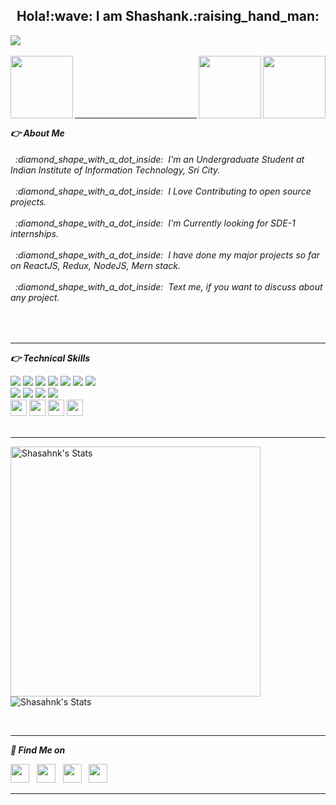 
<h2 align="center">Hola!:wave: I am Shashank.:raising_hand_man:</h2>

![](https://komarev.com/ghpvc/?username=shashankmotruri)
<br><br>
<img src="icons/minion.gif" align="left" width=100 height=100>
<img src="https://media.giphy.com/media/KxbZ21Jnz4YdaLN2co/giphy.gif" align="right" right=0 width=100 height=100>
<img src="https://media.giphy.com/media/iGSaKnq1Wr2mVilAU5/giphy.gif" align="right" width=100 height=100>
<br>
<br><br><br><br><hr>
***:point_right: About Me***<br />

<h6>&nbsp;&nbsp;:diamond_shape_with_a_dot_inside:&nbsp;&nbsp;I'm an Undergraduate Student at Indian Institute of Information Technology, Sri City.<br><br>
&nbsp;&nbsp;:diamond_shape_with_a_dot_inside:&nbsp;&nbsp;I Love Contributing to open source projects.<br><br>
&nbsp;&nbsp;:diamond_shape_with_a_dot_inside:&nbsp;&nbsp;I'm Currently looking for SDE-1 internships.<br><br>
&nbsp;&nbsp;:diamond_shape_with_a_dot_inside:&nbsp;&nbsp;I have done my major projects so far on ReactJS, Redux, NodeJS, Mern stack.<br><br>
&nbsp;&nbsp;:diamond_shape_with_a_dot_inside:&nbsp;&nbsp;Text me, if you want to discuss about any project.<br></h6>
      
 <br><hr>
***:point_right: Technical Skills***

<img src = "https://img.shields.io/badge/-HTML5-E34F26?style=flat&logo=html5&logoColor=white">&nbsp;<img src = "https://img.shields.io/badge/-CSS3-1572B6?style=flat&logo=css3&logoColor=white">&nbsp;<img src="https://img.shields.io/badge/-Bootstrap-563D7C?style=flat&logo=bootstrap&logoColor=white">&nbsp;<img src="https://img.shields.io/badge/-javascipt%203-brown?style=flat&logo=javascript&logoColor=white">&nbsp;<img src="https://img.shields.io/badge/-C%20&%20C++-green?style=flat&logo=c%2B%2B&logoColor=ffffff">&nbsp;<img src="https://img.shields.io/badge/-Java -06305b?style=flat&logo=java&logoColor=white">&nbsp;<img src="https://img.shields.io/badge/-Python%203-black?style=flat&logo=python&logoColor=white">\
<img src="https://img.shields.io/badge/-React-black?style=flat&logo=react&logoColor=blue">&nbsp;<img src="https://img.shields.io/badge/-Node.js-green?style=flat&logo=Nodejs&logoColor=green">&nbsp;<img src="https://img.shields.io/badge/-MongoDB-grey?style=flat&logo=mongodb&logoColor=green">&nbsp;<img src="https://img.shields.io/badge/-MySQL-blue?style=flat&logo=mysql&logoColor=yellow"><br /><img src="https://www.flaticon.com/svg/static/icons/svg/552/552226.svg" width="26" height="26">&nbsp;<img src="https://www.flaticon.com/svg/static/icons/svg/552/552224.svg" width="26" height="26">&nbsp;<img src="https://www.flaticon.com/svg/static/icons/svg/552/552225.svg" width="26" height="26">&nbsp;<img src="https://www.flaticon.com/svg/static/icons/svg/552/552222.svg" width="26" height="26"> 
<br /><br />
<hr>
<p><img align="left" width="400px" src="https://github-readme-stats.vercel.app/api?username=shashankmotruri&show_icons=true&theme=buefy" alt="Shasahnk's Stats" /></p>
<p>&nbsp;<img align="center"  src="https://github-readme-stats.vercel.app/api/top-langs/?username=shashankmotruri&layout=compact" alt="Shasahnk's Stats" /></p>
<br>




<hr>

***:monocle_face: Find Me on***
<p align='left'>
<a href="https://dev.to/shashankmotruri"><img height="30" src="https://github.com/shashankmotruri/shashankmotruri/blob/main/icons/dev.png?raw=true"></a>&nbsp;&nbsp;
<a href="https://twitter.com/_iM_Shashank?s=09"><img height="30" src="https://github.com/shashankmotruri/shashankmotruri/blob/main/icons/twitter.jpg"></a>&nbsp;&nbsp;
<a href="https://www.instagram.com/shashank_motruri"><img height="30" src="https://github.com/shashankmotruri/shashankmotruri/blob/main/icons/instagram.jpg?raw=true"></a>&nbsp;&nbsp;
<a href="https://www.linkedin.com/in/shashank-motruri"><img height="30" src="https://github.com/shashankmotruri/shashankmotruri/blob/main/icons/linkedin.png?raw=true"></a>
</p><hr>
